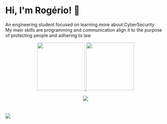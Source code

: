 <h1> Hi, I'm Rogério! 👋</h1>
<p>An engineering student focused on learning more about CyberSecurity <br>
My main skills are programming and communication align it to the purpose of protecting people and adhering to law</p>
<div align="center">
  <a href="https://github.com/rgrsant">
  <img height="150em" src="https://github-readme-stats-test-rouge.vercel.app/api?username=rgrsant&show_icons=true&theme=dark&include_all_commits=true&count_private=true"/>
  <img height="150em" src="https://github-readme-stats.vercel.app/api/top-langs/?username=rgrsant&layout=compact&langs_count=7&theme=dark"/>
</div>
<p align="center">
  <a href="https://skillicons.dev">
    <img src="https://skillicons.dev/icons?i=linux,kali,aws,html,css,js,py,c"/>
  </a>
</p>
    
#
  <a href="https://www.linkedin.com/in/rgrsant/" target="_blank"><img src="https://img.shields.io/badge/-LinkedIn-%230077B5?style=for-the-badge&logo=linkedin&logoColor=white" target="_blank"></a>
